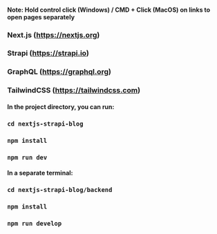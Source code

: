 #### Note: Hold control click (Windows) / CMD + Click (MacOS) on links to open pages separately
### Next.js (https://nextjs.org)
### Strapi (https://strapi.io)
### GraphQL (https://graphql.org)
### TailwindCSS (https://tailwindcss.com)

#### In the project directory, you can run:

### `cd nextjs-strapi-blog  `
### `npm install`
### `npm run dev`

#### In a separate terminal:
### `cd nextjs-strapi-blog/backend`
### `npm install`
### `npm run develop`

